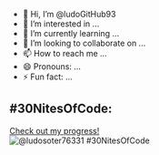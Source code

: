 - 👋 Hi, I’m @ludoGitHub93
- 👀 I’m interested in ...
- 🌱 I’m currently learning ...
- 💞️ I’m looking to collaborate on ...
- 📫 How to reach me ...
- 😄 Pronouns: ...
- ⚡ Fun fact: ...

<!---
ludoGitHub93/ludoGitHub93 is a ✨ special ✨ repository because its `README.md` (this file) appears on your GitHub profile.
You can click the Preview link to take a look at your changes.
--->
## #30NitesOfCode:
  [Check out my progress!](https://www.codedex.io/@ludosoter76331/30-nites-of-code)  
  ![@ludosoter76331 #30NitesOfCode](https://www.codedex.io/api/petStatus?user=ludosoter76331)
